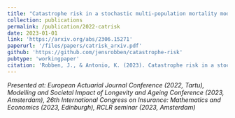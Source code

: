 ```yaml
---
title: "Catastrophe risk in a stochastic multi-population mortality model"
collection: publications
permalink: /publication/2022-catrisk
date: 2023-01-01
link: 'https://arxiv.org/abs/2306.15271'
paperurl: '/files/papers/catrisk_arxiv.pdf'
github: 'https://github.com/jensrobben/catastrophe-risk'
pubtype: 'workingpaper'
citation: 'Robben, J., & Antonio, K. (2023). Catastrophe risk in a stochastic multi-population mortality model. arXiv preprint arXiv:2306.15271.'
---
```


<i> Presented at: European Actuarial Journal Conference (2022, Tartu), Modelling and Societal Impact of Longevity and Ageing Conference (2023, Amsterdam), 26th International Congress on Insurance: Mathematics and Economics (2023, Edinburgh), RCLR seminar (2023, Amsterdam) </i>